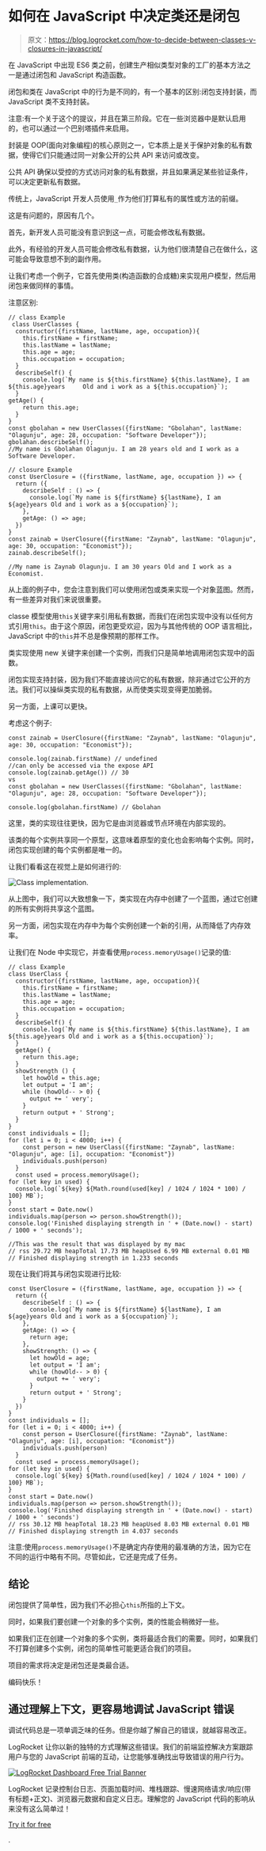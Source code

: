 # 如何在 JavaScript 中决定类还是闭包

> 原文：<https://blog.logrocket.com/how-to-decide-between-classes-v-closures-in-javascript/>

在 JavaScript 中出现 ES6 类之前，创建生产相似类型对象的工厂的基本方法之一是通过闭包和 JavaScript 构造函数。

闭包和类在 JavaScript 中的行为是不同的，有一个基本的区别:闭包支持封装，而 JavaScript 类不支持封装。

注意:有一个关于这个的提议，并且在第三阶段。它在一些浏览器中是默认启用的，也可以通过一个巴别塔插件来启用。

封装是 OOP(面向对象编程)的核心原则之一，它本质上是关于保护对象的私有数据，使得它们只能通过同一对象公开的公共 API 来访问或改变。

公共 API 确保以受控的方式访问对象的私有数据，并且如果满足某些验证条件，可以决定更新私有数据。

传统上，JavaScript 开发人员使用`_`作为他们打算私有的属性或方法的前缀。

这是有问题的，原因有几个。

首先，新开发人员可能没有意识到这一点，可能会修改私有数据。

此外，有经验的开发人员可能会修改私有数据，认为他们很清楚自己在做什么，这可能会导致意想不到的副作用。

让我们考虑一个例子，它首先使用类(构造函数的合成糖)来实现用户模型，然后用闭包来做同样的事情。

注意区别:

```
// class Example
 class UserClasses {
  constructor({firstName, lastName, age, occupation}){
    this.firstName = firstName;
    this.lastName = lastName;
    this.age = age;
    this.occupation = occupation;
  }
  describeSelf() {
    console.log(`My name is ${this.firstName} ${this.lastName}, I am ${this.age}years     Old and i work as a ${this.occupation}`);
  }
getAge() {
    return this.age;
  }
}
const gbolahan = new UserClasses({firstName: "Gbolahan", lastName: "Olagunju", age: 28, occupation: "Software Developer"});
gbolahan.describeSelf();
//My name is Gbolahan Olagunju. I am 28 years old and I work as a Software Developer.
```

```
// closure Example
const UserClosure = ({firstName, lastName, age, occupation }) => {
  return ({
    describeSelf : () => {
      console.log(`My name is ${firstName} ${lastName}, I am ${age}years Old and i work as a ${occupation}`);
    },
    getAge: () => age;
  })
}
const zainab = UserClosure({firstName: "Zaynab", lastName: "Olagunju", age: 30, occupation: "Economist"});
zainab.describeSelf();

//My name is Zaynab Olagunju. I am 30 years Old and I work as a Economist.
```

从上面的例子中，您会注意到我们可以使用闭包或类来实现一个对象蓝图。然而，有一些差异对我们来说很重要。

classe 模型使用`this`关键字来引用私有数据，而我们在闭包实现中没有以任何方式引用`this`。由于这个原因，闭包更受欢迎，因为与其他传统的 OOP 语言相比，JavaScript 中的`this`并不总是像预期的那样工作。

类实现使用 new 关键字来创建一个实例，而我们只是简单地调用闭包实现中的函数。

闭包实现支持封装，因为我们不能直接访问它的私有数据，除非通过它公开的方法。我们可以操纵类实现的私有数据，从而使类实现变得更加脆弱。

另一方面，上课可以更快。

考虑这个例子:

```
const zainab = UserClosure({firstName: "Zaynab", lastName: "Olagunju", age: 30, occupation: "Economist"});

console.log(zainab.firstName) // undefined
//can only be accessed via the expose API
console.log(zainab.getAge()) // 30
vs
const gbolahan = new UserClasses({firstName: "Gbolahan", lastName: "Olagunju", age: 28, occupation: "Software Developer"});

console.log(gbolahan.firstName) // Gbolahan
```

这里，类的实现往往更快，因为它是由浏览器或节点环境在内部实现的。

该类的每个实例共享同一个原型，这意味着原型的变化也会影响每个实例。同时，闭包实现创建的每个实例都是唯一的。

让我们看看这在视觉上是如何进行的:

![Class implementation.](img/7340e013f3418b65fdee080373064a6b.png)

从上图中，我们可以大致想象一下，类实现在内存中创建了一个蓝图，通过它创建的所有实例将共享这个蓝图。

另一方面，闭包实现在内存中为每个实例创建一个新的引用，从而降低了内存效率。

让我们在 Node 中实现它，并查看使用`process.memoryUsage()`记录的值:

```
// class Example
class UserClass {
  constructor({firstName, lastName, age, occupation}){
    this.firstName = firstName;
    this.lastName = lastName;
    this.age = age;
    this.occupation = occupation;
  }
  describeSelf() {
    console.log(`My name is ${this.firstName} ${this.lastName}, I am ${this.age}years Old and i work as a ${this.occupation}`);
  }
  getAge() {
    return this.age;
  }
  showStrength () {
    let howOld = this.age;
    let output = 'I am';
    while (howOld-- > 0) {
      output += ' very';
    }
    return output + ' Strong';
  }
}
const individuals = [];
for (let i = 0; i < 4000; i++) {
    const person = new UserClass({firstName: "Zaynab", lastName: "Olagunju", age: [i], occupation: "Economist"})
    individuals.push(person)
  }
  const used = process.memoryUsage();
for (let key in used) {
  console.log(`${key} ${Math.round(used[key] / 1024 / 1024 * 100) / 100} MB`);
}
const start = Date.now()
individuals.map(person => person.showStrength());
console.log('Finished displaying strength in ' + (Date.now() - start) / 1000 + ' seconds');

//This was the result that was displayed by my mac
// rss 29.72 MB heapTotal 17.73 MB heapUsed 6.99 MB external 0.01 MB
// Finished displaying strength in 1.233 seconds
```

现在让我们将其与闭包实现进行比较:

```
const UserClosure = ({firstName, lastName, age, occupation }) => {
  return ({
    describeSelf : () => {
      console.log(`My name is ${firstName} ${lastName}, I am ${age}years Old and i work as a ${occupation}`);
    },
    getAge: () => {
      return age;
    },
    showStrength: () => {
      let howOld = age;
      let output = 'I am';
      while (howOld-- > 0) {
        output += ' very';
      }
      return output + ' Strong';
    }
  })
}
const individuals = [];
for (let i = 0; i < 4000; i++) {
    const person = UserClosure({firstName: "Zaynab", lastName: "Olagunju", age: [i], occupation: "Economist"})
    individuals.push(person)
  }
  const used = process.memoryUsage();
for (let key in used) {
  console.log(`${key} ${Math.round(used[key] / 1024 / 1024 * 100) / 100} MB`);
}
const start = Date.now()
individuals.map(person => person.showStrength());
console.log('Finished displaying strength in ' + (Date.now() - start) / 1000 + ' seconds')
// rss 30.12 MB heapTotal 18.23 MB heapUsed 8.03 MB external 0.01 MB
// Finished displaying strength in 4.037 seconds
```

注意:使用`process.memoryUsage()`不是确定内存使用的最准确的方法，因为它在不同的运行中略有不同。尽管如此，它还是完成了任务。

## 结论

闭包提供了简单性，因为我们不必担心`this`所指的上下文。

同时，如果我们要创建一个对象的多个实例，类的性能会稍微好一些。

如果我们正在创建一个对象的多个实例，类将最适合我们的需要。同时，如果我们不打算创建多个实例，闭包的简单性可能更适合我们的项目。

项目的需求将决定是闭包还是类最合适。

编码快乐！

## 通过理解上下文，更容易地调试 JavaScript 错误

调试代码总是一项单调乏味的任务。但是你越了解自己的错误，就越容易改正。

LogRocket 让你以新的独特的方式理解这些错误。我们的前端监控解决方案跟踪用户与您的 JavaScript 前端的互动，让您能够准确找出导致错误的用户行为。

[![LogRocket Dashboard Free Trial Banner](img/cbfed9be3defcb505e662574769a7636.png)](https://lp.logrocket.com/blg/javascript-signup)

LogRocket 记录控制台日志、页面加载时间、堆栈跟踪、慢速网络请求/响应(带有标题+正文)、浏览器元数据和自定义日志。理解您的 JavaScript 代码的影响从来没有这么简单过！

[Try it for free](https://lp.logrocket.com/blg/javascript-signup)

.